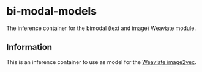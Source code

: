 # bi-modal-models

The inference container for the bimodal (text and image) Weaviate module.

## Information

This is an inference container to use as model for the [Weaviate image2vec](https://weaviate.io/developers/weaviate/current/modules/).